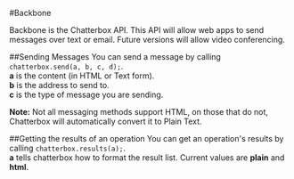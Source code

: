 #Backbone

Backbone is the Chatterbox API.  This API will allow web apps to send messages over text or email.  Future versions will allow video conferencing.


##Sending Messages
You can send a message by calling <code>chatterbox.send(a, b, c, d);</code>.
<br /><b>a</b> is the content (in HTML or Text form).
<br /><b>b</b> is the address to send to.
<br /><b>c</b> is the type of message you are sending.

<b>Note:</b> Not all messaging methods support HTML, on those that do not, Chatterbox will automatically convert it to Plain Text.


##Getting the results of an operation
You can get an operation's results by calling <code>chatterbox.results(a);</code>.
<br /><b>a</b> tells chatterbox how to format the result list.  Current values are <b>plain</b> and <b>html</b>.
